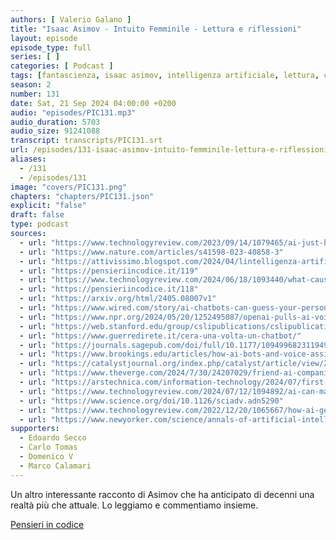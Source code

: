 ```yaml
---
authors: [ Valerio Galano ]
title: "Isaac Asimov - Intuito Femminile - Lettura e riflessioni"
layout: episode
episode_type: full
series: [ ]
categories: [ Podcast ]
tags: [fantascienza, isaac asimov, intelligenza artificiale, lettura, commento, riflessione]
season: 2
number: 131
date: Sat, 21 Sep 2024 04:00:00 +0200
audio: "episodes/PIC131.mp3"
audio_duration: 5703
audio_size: 91241088
transcript: transcripts/PIC131.srt
url: /episodes/131-isaac-asimov-intuito-femminile-lettura-e-riflessioni
aliases:
  - /131
  - /episodes/131
image: "covers/PIC131.png"
chapters: "chapters/PIC131.json"
explicit: "false"
draft: false
type: podcast
sources:
  - url: "https://www.technologyreview.com/2023/09/14/1079465/ai-just-beat-a-human-test-for-creativity-what-does-that-even-mean/"
  - url: "https://www.nature.com/articles/s41598-023-40858-3"
  - url: "https://attivissimo.blogspot.com/2024/04/lintelligenza-artificiale-e-la-fiducia.html"
  - url: "https://pensieriincodice.it/119"
  - url: "https://www.technologyreview.com/2024/06/18/1093440/what-causes-ai-hallucinate-chatbots/"
  - url: "https://pensieriincodice.it/118"
  - url: "https://arxiv.org/html/2405.08007v1"
  - url: "https://www.wired.com/story/ai-chatbots-can-guess-your-personal-information/"
  - url: "https://www.npr.org/2024/05/20/1252495087/openai-pulls-ai-voice-that-was-compared-to-scarlett-johansson-in-the-movie-her"
  - url: "https://web.stanford.edu/group/cslipublications/cslipublications/site/1575860538.shtml"
  - url: "https://www.guerredirete.it/cera-una-volta-un-chatbot/"
  - url: "https://journals.sagepub.com/doi/full/10.1177/10949968231194905"
  - url: "https://www.brookings.edu/articles/how-ai-bots-and-voice-assistants-reinforce-gender-bias/"
  - url: "https://catalystjournal.org/index.php/catalyst/article/view/29949/26063"
  - url: "https://www.theverge.com/2024/7/30/24207029/friend-ai-companion-gadget"
  - url: "https://arstechnica.com/information-technology/2024/07/first-miss-ai-contest-sparks-ire-for-pushing-unrealistic-beauty-standards/"
  - url: "https://www.technologyreview.com/2024/07/12/1094892/ai-can-make-you-more-creative-but-it-has-limits/"
  - url: "https://www.science.org/doi/10.1126/sciadv.adn5290"
  - url: "https://www.technologyreview.com/2022/12/20/1065667/how-ai-generated-text-is-poisoning-the-internet/"
  - url: "https://www.newyorker.com/science/annals-of-artificial-intelligence/what-kind-of-mind-does-chatgpt-have"
supporters:
  - Edoardo Secco
  - Carlo Tomas
  - Domenico V
  - Marco Calamari
---
```


Un altro interessante racconto di Asimov che ha anticipato di decenni una realtà più che attuale. Lo leggiamo e commentiamo insieme.

[Pensieri in codice](https://pensieriincodice.it/131)
